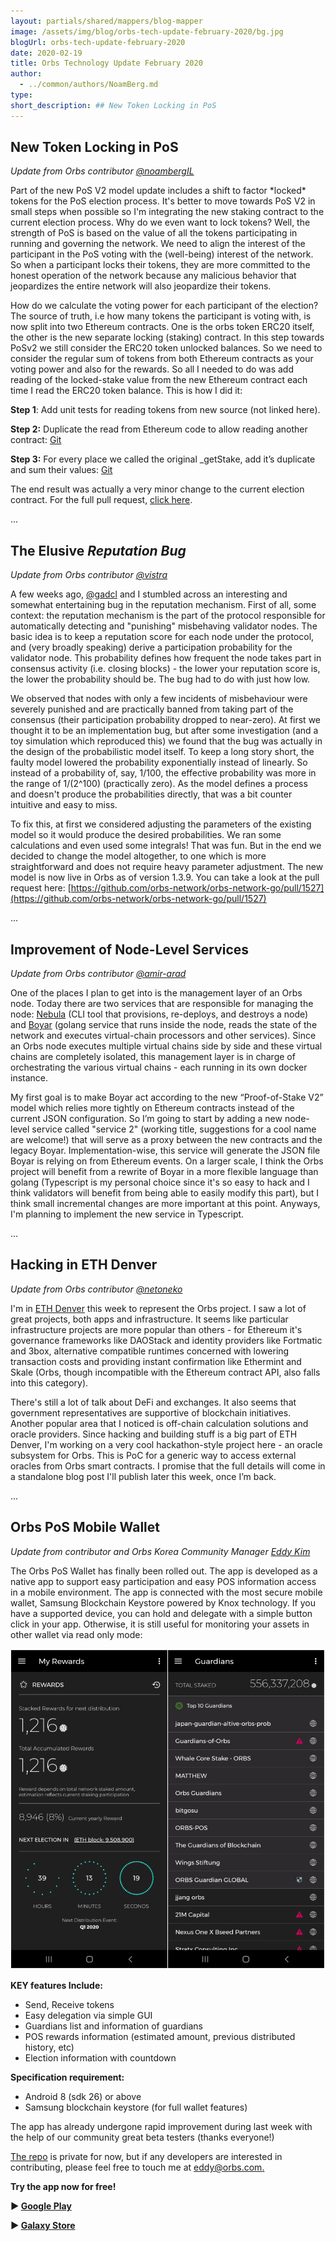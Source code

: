 ```yaml
---
layout: partials/shared/mappers/blog-mapper
image: /assets/img/blog/orbs-tech-update-february-2020/bg.jpg
blogUrl: orbs-tech-update-february-2020
date: 2020-02-19
title: Orbs Technology Update February 2020
author:
  - ../common/authors/NoamBerg.md
type:
short_description: ## New Token Locking in PoS
---
```


## New Token Locking in PoS

_Update from Orbs contributor [@noambergIL](https://github.com/noambergIL)_

Part of the new PoS V2 model update includes a shift to factor \*locked\* tokens for the PoS election process. It's better to move towards PoS V2 in small steps when possible so I'm integrating the new staking contract to the current election process. Why do we even want to lock tokens? Well, the strength of PoS is based on the value of all the tokens participating in running and governing the network. We need to align the interest of the participant in the PoS voting with the (well-being) interest of the network. So when a participant locks their tokens, they are more committed to the honest operation of the network because any malicious behavior that jeopardizes the entire network will also jeopardize their tokens.

How do we calculate the voting power for each participant of the election? The source of truth, i.e how many tokens the participant is voting with, is now split into two Ethereum contracts. One is the orbs token ERC20 itself, the other is the new separate locking (staking) contract. In this step towards PoSv2 we still consider the ERC20 token unlocked balances. So we need to consider the regular sum of tokens from both Ethereum contracts as your voting power and also for the rewards. So all I needed to do was add reading of the locked-stake value from the new Ethereum contract each time I read the ERC20 token balance. This is how I did it:

**Step 1**: Add unit tests for reading tokens from new source (not linked here).

**Step 2:** Duplicate the read from Ethereum code to allow reading another contract: [Git](https://github.com/orbs-network/orbs-network-go/blob/56de7fbc64cc69738d910d0ead8a261ed9790a9b/services/processor/native/repository/_Elections/processing_vote.go#L193)

**Step 3:** For every place we called the original \_getStake, add it’s duplicate and sum their values: [Git](https://github.com/orbs-network/orbs-network-go/blob/56de7fbc64cc69738d910d0ead8a261ed9790a9b/services/processor/native/repository/_Elections/processing_vote.go#L173)

The end result was actually a very minor change to the current election contract. For the full pull request, [click here](https://github.com/orbs-network/orbs-network-go/pull/1531).

...

## The Elusive _Reputation Bug_

_Update from Orbs contributor [@vistra](https://github.com/vistra)_

A few weeks ago, [@gadcl](https://github.com/gadcl) and I stumbled across an interesting and somewhat entertaining bug in the reputation mechanism. First of all, some context: the reputation mechanism is the part of the protocol responsible for automatically detecting and "punishing" misbehaving validator nodes. The basic idea is to keep a reputation score for each node under the protocol, and (very broadly speaking) derive a participation probability for the validator node. This probability defines how frequent the node takes part in consensus activity (i.e. closing blocks) - the lower your reputation score is, the lower the probability should be. The bug had to do with just how low.

We observed that nodes with only a few incidents of misbehaviour were severely punished and are practically banned from taking part of the consensus (their participation probability dropped to near-zero). At first we thought it to be an implementation bug, but after some investigation (and a toy simulation which reproduced this) we found that the bug was actually in the design of the probabilistic model itself. To keep a long story short, the faulty model lowered the probability exponentially instead of linearly. So instead of a probability of, say, 1/100, the effective probability was more in the range of 1/(2^100) (practically zero). As the model defines a process and doesn't produce the probabilities directly, that was a bit counter intuitive and easy to miss.

To fix this, at first we considered adjusting the parameters of the existing model so it would produce the desired probabilities. We ran some calculations and even used some integrals! That was fun. But in the end we decided to change the model altogether, to one which is more straightforward and does not require heavy parameter adjustment. The new model is now live in Orbs as of version 1.3.9. You can take a look at the pull request here: [https://github.com/orbs-network/orbs-network-go/pull/1527](https://github.com/orbs-network/orbs-network-go/pull/1527)

...

## Improvement of Node-Level Services

_Update from Orbs contributor [@amir-arad](https://github.com/amir-arad)_

One of the places I plan to get into is the management layer of an Orbs node. Today there are two services that are responsible for managing the node: [Nebula](https://github.com/orbs-network/nebula) (CLI tool that provisions, re-deploys, and destroys a node) and [Boyar](https://github.com/orbs-network/boyarin) (golang service that runs inside the node, reads the state of the network and executes virtual-chain processors and other services). Since an Orbs node executes multiple virtual chains side by side and these virtual chains are completely isolated, this management layer is in charge of orchestrating the various virtual chains - each running in its own docker instance.

My first goal is to make Boyar act according to the new “Proof-of-Stake V2” model which relies more tightly on Ethereum contracts instead of the current JSON configuration. So I’m going to start by adding a new node-level service called "service 2" (working title, suggestions for a cool name are welcome!) that will serve as a proxy between the new contracts and the legacy Boyar. Implementation-wise, this service will generate the JSON file Boyar is relying on from Ethereum events. On a larger scale, I think the Orbs project will benefit from a rewrite of Boyar in a more flexible language than golang (Typescript is my personal choice since it's so easy to hack and I think validators will benefit from being able to easily modify this part), but I think small incremental changes are more important at this point. Anyways, I'm planning to implement the new service in Typescript.

...

## Hacking in ETH Denver

_Update from Orbs contributor [@netoneko](https://github.com/netoneko)_

I'm in [ETH Denver](https://www.ethdenver.com/) this week to represent the Orbs project. I saw a lot of great projects, both apps and infrastructure. It seems like particular infrastructure projects are more popular than others - for Ethereum it's governance frameworks like DAOStack and identity providers like Fortmatic and 3box, alternative compatible runtimes concerned with lowering transaction costs and providing instant confirmation like Ethermint and Skale (Orbs, though incompatible with the Ethereum contract API, also falls into this category).

There's still a lot of talk about DeFi and exchanges. It also seems that government representatives are supportive of blockchain initiatives. Another popular area that I noticed is off-chain calculation solutions and oracle providers. Since hacking and building stuff is a big part of ETH Denver, I'm working on a very cool hackathon-style project here - an oracle subsystem for Orbs. This is PoC for a generic way to access external oracles from Orbs smart contracts. I promise that the full details will come in a standalone blog post I'll publish later this week, once I’m back.

...

## Orbs PoS Mobile Wallet

_Update from contributor and Orbs Korea Community Manager_ [_Eddy Kim_](https://www.linkedin.com/in/eddy-kim-340376151/)

The Orbs PoS Wallet has finally been rolled out. The app is developed as a native app to support easy participation and easy POS information access in a mobile environment. The app is connected with the most secure mobile wallet, Samsung Blockchain Keystore powered by Knox technology. If you have a supported device, you can hold and delegate with a simple button click in your app. Otherwise, it is still useful for monitoring your assets in other wallet via read only mode:

![](/assets/img/blog/orbs-tech-update-february-2020/image1.png)

**KEY features Include:**

- Send, Receive tokens
- Easy delegation via simple GUI
- Guardians list and information of guardians
- POS rewards information (estimated amount, previous distributed history, etc)
- Election information with countdown

**Specification requirement:**

- Android 8 (sdk 26) or above
- Samsung blockchain keystore (for full wallet features)

The app has already undergone rapid improvement during last week with the help of our community great beta testers (thanks everyone!)

[The repo](https://github.com/Eddy-orbs/orbs-pos-scw) is private for now, but if any developers are interested in contributing, please feel free to touch me at [eddy@orbs.com.](mailto:eddy@orbs.com)

**Try the app now for free!**

**▶️ [Google Play](https://play.google.com/store/apps/details?id=com.orbs.pos)**

**▶️ [Galaxy Store](https://galaxy.store/orbs)**
